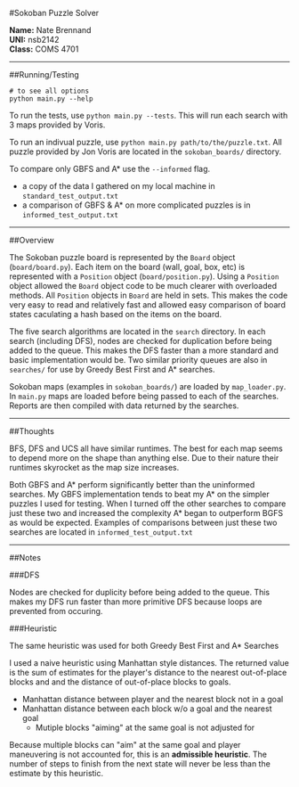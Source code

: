 
#Sokoban Puzzle Solver

**Name:** Nate Brennand  
**UNI:** nsb2142  
**Class:** COMS 4701  

---
##Running/Testing

    # to see all options
    python main.py --help

To run the tests, use `python main.py --tests`.
This will run each search with 3 maps provided by Voris.

To run an indivual puzzle, use `python main.py path/to/the/puzzle.txt`. All puzzle provided by Jon Voris are located in the `sokoban_boards/` directory.

To compare only GBFS and A* use the `--informed` flag.

- a copy of the data I gathered on my local machine in `standard_test_output.txt`
- a comparison of GBFS & A* on more complicated puzzles is in `informed_test_output.txt`

---
##Overview

The Sokoban puzzle board is represented by the `Board` object (`board/board.py`).
Each item on the board (wall, goal, box, etc) is represented with a `Position` object (`board/position.py`). 
Using a `Position` object allowed the `Board` object code to be much clearer with overloaded methods.
All `Position` objects in `Board` are held in sets.
This makes the code very easy to read and relatively fast and allowed easy comparison of board states caculating a hash based on the items on the board.


The five search algorithms are located in the `search` directory.
In each search (including DFS), nodes are checked for duplication before being added to the queue.
This makes the DFS faster than a more standard and basic implementation would be.
Two similar priority queues are also in `searches/` for use by Greedy Best First and A* searches.


Sokoban maps (examples in `sokoban_boards/`) are loaded by `map_loader.py`.
In `main.py` maps are loaded before being passed to each of the searches.
Reports are then compiled with data returned by the searches.

---
##Thoughts

BFS, DFS and UCS all have similar runtimes.
The best for each map seems to depend more on the shape than anything else.
Due to their nature their runtimes skyrocket as the map size increases.

Both GBFS and A* perform significantly better than the uninformed searches.
My GBFS implementation tends to beat my A* on the simpler puzzles I used for testing.
When I turned off the other searches to compare just these two and increased the complexity A* began to outperform BGFS as would be expected.
Examples of comparisons between just these two searches are located in `informed_test_output.txt`

---
##Notes

###DFS

Nodes are checked for duplicity before being added to the queue.
This makes my DFS run faster than more primitive DFS because loops are prevented from occuring.

###Heuristic

The same heuristic was used for both Greedy Best First and A* Searches

I used a naive heuristic using Manhattan style distances.
The returned value is the sum of estimates for the player's distance to the nearest out-of-place blocks and and the distance of out-of-place blocks to goals.

- Manhattan distance between player and the nearest block not in a goal
- Manhattan distance between each block w/o a goal and the nearest goal
  - Mutiple blocks "aiming" at the same goal is not adjusted for

Because multiple blocks can "aim" at the same goal and player maneuvering is not accounted for, this is an **admissible heuristic**.
The number of steps to finish from the next state will never be less than the estimate by this heuristic.

